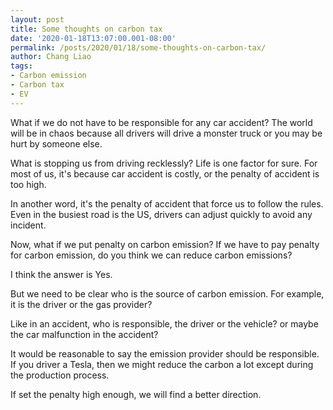 ```yaml
---
layout: post
title: Some thoughts on carbon tax
date: '2020-01-18T13:07:00.001-08:00'
permalink: /posts/2020/01/18/some-thoughts-on-carbon-tax/
author: Chang Liao
tags:
- Carbon emission
- Carbon tax
- EV
---
```


What if we do not have to be responsible for any car accident?
The world will be in chaos because all drivers will drive a monster truck or you may be hurt by someone else.

What is stopping us from driving recklessly? Life is one factor for sure.
For most of us, it's because car accident is costly, or the penalty of accident is too high.

In another word, it's the penalty of accident that force us to follow the rules.
Even in the busiest road is the US, drivers can adjust quickly to avoid any incident.

Now, what if we put penalty on carbon emission?
If we have to pay penalty for carbon emission, do you think we can reduce carbon emissions?

I think the answer is Yes.

But we need to be clear who is the source of carbon emission. For example, it is the driver or the gas provider?

Like in an accident, who is responsible, the driver or the vehicle? or maybe the car malfunction in the accident?

It would be reasonable to say the emission provider should be responsible. If you driver a Tesla, then we might reduce the carbon a lot except during the production process.

If set the penalty high enough, we will find a better direction.